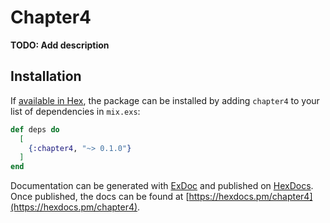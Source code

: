 # Chapter4

**TODO: Add description**

## Installation

If [available in Hex](https://hex.pm/docs/publish), the package can be installed
by adding `chapter4` to your list of dependencies in `mix.exs`:

```elixir
def deps do
  [
    {:chapter4, "~> 0.1.0"}
  ]
end
```

Documentation can be generated with [ExDoc](https://github.com/elixir-lang/ex_doc)
and published on [HexDocs](https://hexdocs.pm). Once published, the docs can
be found at [https://hexdocs.pm/chapter4](https://hexdocs.pm/chapter4).

